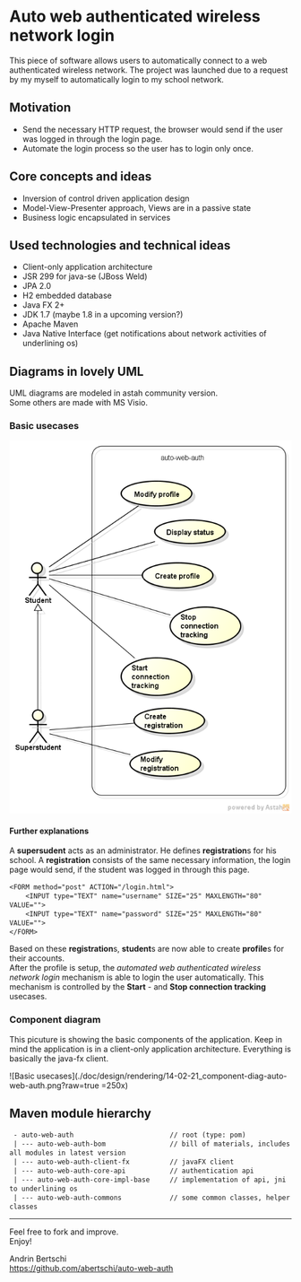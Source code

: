 Auto web authenticated wireless network login
=================================================

This piece of software allows users to automatically connect to a web authenticated wireless network. 
The project was launched due to a request by my myself to automatically login to my school network.

## Motivation
 - Send the necessary HTTP request, the browser would send if the user was logged in through the login page.
 - Automate the login process so the user has to login only once.

## Core concepts and ideas
 - Inversion of control driven application design
 - Model-View-Presenter approach, Views are in a passive state
 - Business logic encapsulated in services

## Used technologies and technical ideas
 - Client-only application architecture
 - JSR 299 for java-se (JBoss Weld)
 - JPA 2.0
 - H2 embedded database
 - Java FX 2+
 - JDK 1.7 (maybe 1.8 in a upcoming version?)
 - Apache Maven
 - Java Native Interface (get notifications about network activities of underlining os)
 
## Diagrams in lovely UML
UML diagrams are modeled in astah community version.  
Some others are made with MS Visio.

### Basic usecases
![Basic usecases](./doc/design/rendering/14-02-21_basic-usecases.png?raw=true)  

#### Further explanations
A **supersudent** acts as an administrator. He defines **registration**s for his school. A **registration** consists of the same necessary information, the login page would send, if the student was logged in through this page.

    <FORM method="post" ACTION="/login.html">  
    	<INPUT type="TEXT" name="username" SIZE="25" MAXLENGTH="80" VALUE="">  
    	<INPUT type="TEXT" name="password" SIZE="25" MAXLENGTH="80" VALUE="">  
    </FORM>

Based on these **registration**s, **student**s are now able to create **profile**s for their accounts.  
After the profile is setup, the *automated web authenticated wireless network login* mechanism is able to login the user automatically. This mechanism is controlled by the **Start** - and **Stop connection tracking** usecases.

### Component diagram
This picuture is showing the basic components of the application. Keep in mind the application is in a client-only application architecture. Everything is basically the java-fx client.

![Basic usecases](./doc/design/rendering/14-02-21_component-diag-auto-web-auth.png?raw=true =250x)

## Maven module hierarchy

     - auto-web-auth                        // root (type: pom)
     | --- auto-web-auth-bom                // bill of materials, includes all modules in latest version
     | --- auto-web-auth-client-fx          // javaFX client
     | --- auto-web-auth-core-api           // authentication api
     | --- auto-web-auth-core-impl-base     // implementation of api, jni to underlining os
     | --- auto-web-auth-commons            // some common classes, helper classes



----------

Feel free to fork and improve.  
Enjoy!  

Andrin Bertschi  
https://github.com/abertschi/auto-web-auth
